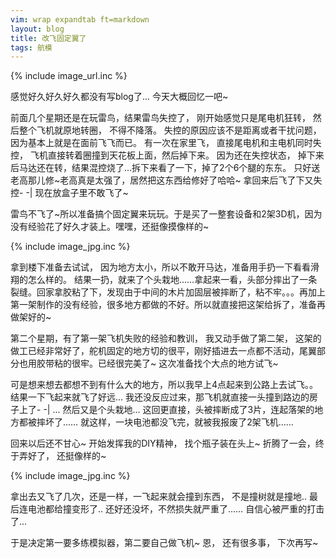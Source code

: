 ```yaml
---
vim: wrap expandtab ft=markdown
layout: blog
title: 改飞固定翼了
tags: 航模
---
```

{% include image_url.inc %}

感觉好久好久好久都没有写blog了... 今天大概回忆一吧~
 
前面几个星期还是在玩雷鸟，结果雷鸟失控了， 刚开始感觉只是尾电机狂转， 然后整个飞机就原地转圈， 不得不降落。 失控的原因应该不是距离或者干扰问题， 因为基本上就是在面前飞飞而已。 有一次在家里飞， 直接尾电机和主电机同时失控， 飞机直接转着圈撞到天花板上面，然后掉下来。 因为还在失控状态， 掉下来后马达还在转，结果混控烧了...拆下来看了一下，掉了2个6个腿的东东。 只好送老高那儿修~老高真是太强了，居然把这东西给修好了哈哈~ 拿回来后飞了下又失控- -\| 现在放盒子里不敢飞了~
  
雷鸟不飞了~所以准备搞个固定翼来玩玩。于是买了一整套设备和2架3D机，因为没有经验花了好久才装上。嘿嘿，还挺像摸像样的~

{% include image_jpg.inc %}

拿到楼下准备去试试， 因为地方太小，所以不敢开马达，准备用手扔一下看看滑翔的怎么样的。 结果一扔，就来了个头栽地……拿起来一看，头部分摔出了一条裂缝。回家拿胶粘了下，发现由于中间的木片加固层被摔断了，粘不牢。。。再加上第一架制作的没有经验，很多地方都做的不好。所以就直接把这架给拆了，准备再做架好的~
 
第二个星期，有了第一架飞机失败的经验和教训， 我又动手做了第二架， 这架的做工已经非常好了，舵机固定的地方切的很平，刚好插进去一点都不活动，尾翼部分也用胶带粘的很牢。已经很完美了~ 这次准备找个大点的地方试飞~
  
可是想来想去都想不到有什么大的地方，所以我早上4点起来到公路上去试飞。。 结果一下飞起来就飞了好远... 我还没反应过来，那飞机就直接一头撞到路边的房子上了- -\| ... 然后又是个头栽地... 这回更直接，头被摔断成了3片，连起落架的地方都被摔坏了…… 就这样，一块电池都没飞完，就被我报废了2架飞机……
   
回来以后还不甘心~ 开始发挥我的DIY精神， 找个瓶子装在头上~ 折腾了一会，终于弄好了， 还挺像样的~

{% include image_jpg.inc %}

拿出去又飞了几次，还是一样，一飞起来就会撞到东西， 不是撞树就是撞地.. 最后连电池都给撞变形了.. 还好还没坏，不然损失就严重了…… 自信心被严重的打击了...

于是决定第一要多练模拟器，第二要自己做飞机~ 恩， 还有很多事， 下次再写~
